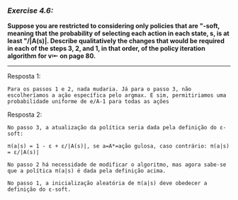 ### *Exercise 4.6:*

**Suppose you are restricted to considering only policies that are "-soft, meaning that the probability of selecting each action in each state, s, is at least "/|A(s)|. Describe qualitatively the changes that would be required in each of the steps 3, 2, and 1, in that order, of the policy iteration algorithm for v⇤ on page 80.**

---
Resposta 1:

```
Para os passos 1 e 2, nada mudaria. Já para o passo 3, não escolheríamos a ação específica pelo argmax. E sim, permitiriamos uma probabilidade uniforme de e/A-1 para todas as ações
```
Resposta 2:

```
No passo 3, a atualização da política seria dada pela definição do ε-soft:

π(a|s) = 1 - ε + ε/|A(s)|, se a=A*=ação gulosa, caso contrário: π(a|s) = ε/|A(s)|

No passo 2 há necessidade de modificar o algoritmo, mas agora sabe-se que a política π(a|s) é dada pela definição acima.

No passo 1, a inicialização aleatória de π(a|s) deve obedecer a definição do ε-soft.

```
